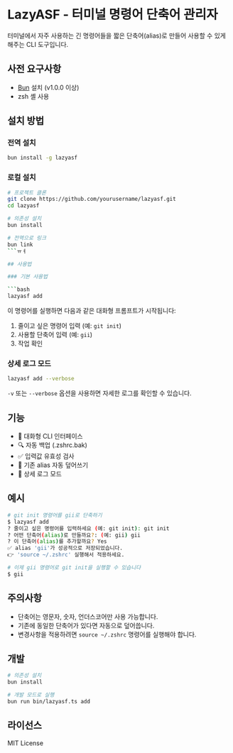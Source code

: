 # LazyASF - 터미널 명령어 단축어 관리자

터미널에서 자주 사용하는 긴 명령어들을 짧은 단축어(alias)로 만들어 사용할 수 있게 해주는 CLI 도구입니다.

## 사전 요구사항

- [Bun](https://bun.sh) 설치 (v1.0.0 이상)
- zsh 셸 사용

## 설치 방법

### 전역 설치

```bash
bun install -g lazyasf
```

### 로컬 설치

````bash
# 프로젝트 클론
git clone https://github.com/yourusername/lazyasf.git
cd lazyasf

# 의존성 설치
bun install

# 전역으로 링크
bun link
```ㅠㅕ

## 사용법

### 기본 사용법

```bash
lazyasf add
````

이 명령어를 실행하면 다음과 같은 대화형 프롬프트가 시작됩니다:

1. 줄이고 싶은 명령어 입력 (예: `git init`)
2. 사용할 단축어 입력 (예: `gii`)
3. 작업 확인

### 상세 로그 모드

```bash
lazyasf add --verbose
```

`-v` 또는 `--verbose` 옵션을 사용하면 자세한 로그를 확인할 수 있습니다.

## 기능

- 🚀 대화형 CLI 인터페이스
- 🔍 자동 백업 (.zshrc.bak)
- ✅ 입력값 유효성 검사
- 🔄 기존 alias 자동 덮어쓰기
- 📝 상세 로그 모드

## 예시

```bash
# git init 명령어를 gii로 단축하기
$ lazyasf add
? 줄이고 싶은 명령어를 입력하세요 (예: git init): git init
? 어떤 단축어(alias)로 만들까요?: (예: gii) gii
? 이 단축어(alias)를 추가할까요? Yes
✅ alias 'gii'가 성공적으로 저장되었습니다.
👉 'source ~/.zshrc' 실행해서 적용하세요.

# 이제 gii 명령어로 git init을 실행할 수 있습니다
$ gii
```

## 주의사항

- 단축어는 영문자, 숫자, 언더스코어만 사용 가능합니다.
- 기존에 동일한 단축어가 있다면 자동으로 덮어씁니다.
- 변경사항을 적용하려면 `source ~/.zshrc` 명령어를 실행해야 합니다.

## 개발

```bash
# 의존성 설치
bun install

# 개발 모드로 실행
bun run bin/lazyasf.ts add
```

## 라이선스

MIT License
